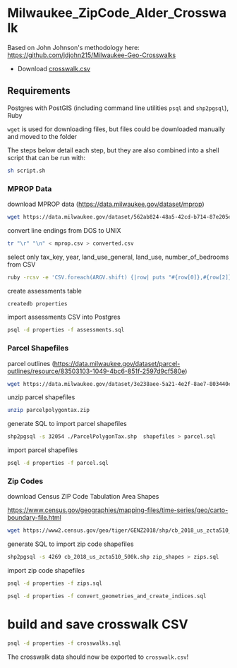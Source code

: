 # Milwaukee_ZipCode_Alder_Crosswalk

Based on John Johnson's methodology here: https://github.com/jdjohn215/Milwaukee-Geo-Crosswalks

- Download [crosswalk.csv](crosswalk.csv)

## Requirements

Postgres with PostGIS (including command line utilities `psql` and `shp2pgsql`), Ruby

`wget` is used for downloading files, but files could be downloaded manually and moved to the folder

The steps below detail each step, but they are also combined into a shell script that can be run with:

```sh
sh script.sh
```

### MPROP Data

download MPROP data (https://data.milwaukee.gov/dataset/mprop)

```sh
wget https://data.milwaukee.gov/dataset/562ab824-48a5-42cd-b714-87e205e489ba/resource/0a2c7f31-cd15-4151-8222-09dd57d5f16d/download/mprop.csv
```

convert line endings from DOS to UNIX

```sh
tr "\r" "\n" < mprop.csv > converted.csv
```

select only tax_key, year, land_use_general, land_use, number_of_bedrooms from CSV

```sh
ruby -rcsv -e 'CSV.foreach(ARGV.shift) {|row| puts "#{row[0]},#{row[2]},#{row[60]},#{row[68]},#{row[69]},#{row[79]}"}' converted.csv > less_columns.csv
```

create assessments table

```sh
createdb properties
```

import assessments CSV into Postgres

```sh
psql -d properties -f assessments.sql
```

### Parcel Shapefiles

parcel outlines (https://data.milwaukee.gov/dataset/parcel-outlines/resource/83503103-1049-4bc6-851f-2597d9cf580e)

```sh
wget https://data.milwaukee.gov/dataset/3e238aee-5a21-4e2f-8ae7-803440c5d88a/resource/83503103-1049-4bc6-851f-2597d9cf580e/download/parcelpolygontax.zip
```

unzip parcel shapefiles

```sh
unzip parcelpolygontax.zip
```

generate SQL to import parcel shapefiles

```sh
shp2pgsql -s 32054 ./ParcelPolygonTax.shp  shapefiles > parcel.sql
```

import parcel shapefiles

```sh
psql -d properties -f parcel.sql
```

### Zip Codes

download Census ZIP Code Tabulation Area Shapes

https://www.census.gov/geographies/mapping-files/time-series/geo/carto-boundary-file.html

```sh
wget https://www2.census.gov/geo/tiger/GENZ2018/shp/cb_2018_us_zcta510_500k.zip
```

generate SQL to import zip code shapefiles

```sh
shp2pgsql -s 4269 cb_2018_us_zcta510_500k.shp zip_shapes > zips.sql
```

import zip code shapefiles

```sh
psql -d properties -f zips.sql
```

```sh
psql -d properties -f convert_geometries_and_create_indices.sql
```

# build and save crosswalk CSV

```sh
psql -d properties -f crosswalks.sql
```

The crosswalk data should now be exported to `crosswalk.csv`!
